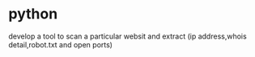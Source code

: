 # python
develop a tool to scan a particular websit and extract (ip address,whois detail,robot.txt and open ports) 
